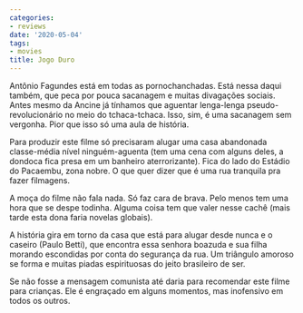 ```yaml
---
categories:
- reviews
date: '2020-05-04'
tags:
- movies
title: Jogo Duro
---
```


Antônio Fagundes está em todas as pornochanchadas. Está nessa daqui também, que peca por pouca sacanagem e muitas divagações sociais. Antes mesmo da Ancine já tínhamos que aguentar lenga-lenga pseudo-revolucionário no meio do tchaca-tchaca. Isso, sim, é uma sacanagem sem vergonha. Pior que isso só uma aula de história.

Para produzir este filme só precisaram alugar uma casa abandonada classe-média nível ninguém-aguenta (tem uma cena com alguns deles, a dondoca fica presa em um banheiro aterrorizante). Fica do lado do Estádio do Pacaembu, zona nobre. O que quer dizer que é uma rua tranquila pra fazer filmagens.

A moça do filme não fala nada. Só faz cara de brava. Pelo menos tem uma hora que se despe todinha. Alguma coisa tem que valer nesse cachê (mais tarde esta dona faria novelas globais).

A história gira em torno da casa que está para alugar desde nunca e o caseiro (Paulo Betti), que encontra essa senhora boazuda e sua filha morando escondidas por conta do segurança da rua. Um triângulo amoroso se forma e muitas piadas espirituosas do jeito brasileiro de ser.

Se não fosse a mensagem comunista até daria para recomendar este filme para crianças. Ele é engraçado em alguns momentos, mas inofensivo em todos os outros.